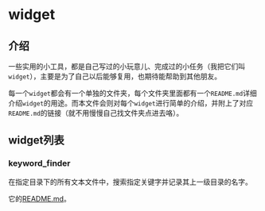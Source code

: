 # widget
## 介绍

一些实用的小工具，都是自己写过的小玩意儿、完成过的小任务（我把它们叫`widget`），主要是为了自己以后能够复用，也期待能帮助到其他朋友。

每一个`widget`都会有一个单独的文件夹，每个文件夹里面都有一个`README.md`详细介绍`widget`的用途。而本文件会则对每个`widget`进行简单的介绍，并附上了对应`README.md`的链接（就不用慢慢自己找文件夹点进去咯）。

## widget列表

### keyword_finder

在指定目录下的所有文本文件中，搜索指定关键字并记录其上一级目录的名字。

它的[README.md](https://github.com/zwjason1999/widget/blob/main/keyword_finder_c_version/README.md)。

